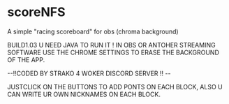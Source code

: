 # scoreNFS
 A simple "racing scoreboard" for obs (chroma background)

BUILD1.03
U NEED JAVA TO RUN IT !
IN OBS OR ANTOHER STREAMING SOFTWARE USE THE CHROME SETTINGS TO ERASE THE BACKGROUND OF THE APP.

--!!CODED BY STRAKO 4 WOKER DISCORD SERVER !! --

JUSTCLICK ON THE BUTTONS TO ADD PONTS ON EACH BLOCK, ALSO U CAN WRITE UR OWN NICKNAMES ON EACH BLOCK.

